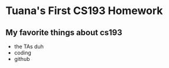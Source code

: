 #             Tuana's First CS193 Homework

## My favorite things about cs193
- the TAs duh
- coding
- github

